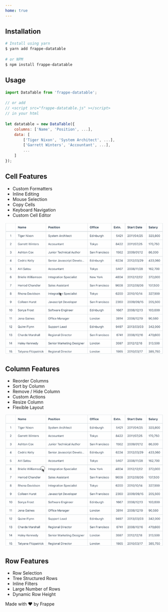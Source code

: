 ```yaml
---
home: true
---
```


<datatable-basic />

## Installation

```bash
# Install using yarn
$ yarn add frappe-datatable

# or NPM
$ npm install frappe-datatable
```

## Usage

```javascript
import DataTable from 'frappe-datatable';

// or add
// <script src="frappe-datatable.js" ></script>
// in your html

let datatable = new DataTable({
    columns: ['Name', 'Position', ...],
    data: [
        ['Tiger Nixon', 'System Architect', ...],
        ['Garrett Winters', 'Accountant', ...],
        ...
    ]
});
```

## Cell Features

* Custom Formatters
* Inline Editing
* Mouse Selection
* Copy Cells
* Keyboard Navigation
* Custom Cell Editor

<img src="./assets/datatable-cell-demo.gif" />

## Column Features

* Reorder Columns
* Sort by Column
* Remove / Hide Column
* Custom Actions
* Resize Column
* Flexible Layout

<img src="./assets/datatable-column-demo.gif" />

## Row Features

* Row Selection
* Tree Structured Rows
* Inline Filters
* Large Number of Rows
* Dynamic Row Height


<div class="footer">
Made with ❤️ by Frappe
</div>

<style>
    .theme-container.no-sidebar .home {
        max-width: 740px;
    }
    .datatable {
        font-size: 14px;
    }
    tr:nth-child(2n) {
        background-color: transparent;
    }
    .content.custom > div {
        /* height: 2000px; */
    }
    .home .hero .description {
        max-width: 30rem;
        font-size: 2rem;
        margin-bottom: 4rem;
    }
</style>